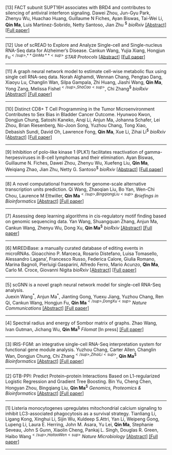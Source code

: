 [13] FACT subunit SUPT16H associates with BRD4 and contributes to silencing of antiviral interferon signaling.
Dawei Zhou, Jun-Gyu Park, Zhenyu Wu, Huachao Huang, Guillaume N Fiches, Ayan Biswas, Tai-Wei Li, **Qin Ma**, Luis Martinez-Sobrido, Netty Santoso, Jian Zhu <sup>$</sup>
*bioRxiv*
[[Abstract]](https://www.biorxiv.org/content/10.1101/2021.04.21.440833v1) [[Full paper]](https://www.biorxiv.org/content/10.1101/2021.04.21.440833v1.full.pdf)
 
 ---

[12] Use of scREAD to Explore and Analyze Single-cell and Single-nucleus RNA-Seq data for Alzheimer’s Disease.
Cankun Wang, Yujia Xiang, Hongjun Fu<sup>$</sup>, **Qin Ma**<sup>$</sup>
*STAR Protocols*
[[Abstract]](https://www.sciencedirect.com/science/article/pii/S2666166721002203) [[Full paper]](https://u.osu.edu/bmbl/files/2021/05/1-s2.0-S2666166721002203-main.pdf)
 
---

[11] A graph neural network model to estimate cell-wise metabolic flux using single cell RNA-seq data.
Norah Alghamdi, Wennan Chang, Pengtao Dang, Xiaoyu Lu, Changlin Wan, Silpa Gampala, Zhi Huang, Jiashi Wang, **Qin Ma**, Yong Zang, Melissa Fishel<sup>$</sup>, Sha Cao<sup>$</sup>, Chi Zhang<sup>$</sup>
*bioRxiv*
[[Abstract]](https://www.biorxiv.org/content/10.1101/2020.09.23.310656v2) [[Full paper]](https://www.biorxiv.org/content/10.1101/2020.09.23.310656v2.full.pdf)
 
---

[10] Distinct CD8+ T Cell Programming in the Tumor Microenvironment Contributes to Sex Bias in Bladder Cancer Outcome.
Hyunwoo Kwon, Dongjun Chung, Satoshi Kaneko, Anqi Li, Anjun Ma, Johanna Schafer, Lei Zhou, Brian Riesenberg, No-Joon Song, Yuzhou Chang, Tong Xiao, Debasish Sundi, David Oh, Lawrence Fong, **Qin Ma**, Xue Li, Zihai Li<sup>$</sup>
*bioRxiv*
[[Abstract]](https://www.biorxiv.org/content/10.1101/2020.04.13.039735v1.full) [[Full paper]](https://www.biorxiv.org/content/10.1101/2020.04.13.039735v1.full.pdf)

---

[9] Inhibition of polo-like kinase 1 (PLK1) facilitates reactivation of gamma-herpesviruses in B-cell lymphomas and their elimination.
Ayan Biswas, Guillaume N. Fiches, Dawei Zhou, Zhenyu Wu, Xuefeng Liu, **Qin Ma**, Weiqiang Zhao, Jian Zhu, Netty G. Santoso<sup>$</sup>
*bioRxiv*
[[Abstract]](https://www.biorxiv.org/content/10.1101/2020.10.08.330548v2) [[Full paper]](https://www.biorxiv.org/content/10.1101/2020.10.08.330548v2.full.pdf)
 
---

[8] A novel computational framework for genome-scale alternative transcription units prediction.
Qi Wang, Zhaoqian Liu, Bo Yan, Wen-Chi Chou, Laurence M Ettwiller, **Qin Ma**<sup>$</sup>, Bingqiang Liu<sup>$</sup>
*Briefings in Bioinformatics* 
[[Abstract]](https://academic.oup.com/bib/advance-article-abstract/doi/10.1093/bib/bbab162/6265223?redirectedFrom=fulltext) [[Full paper]](https://u.osu.edu/bmbl/files/2021/05/bbab162.pdf)


---

[7] Assessing deep learning algorithms in cis-regulatory motif finding based on genomic sequencing data.
Yan Wang, Shuangquan Zhang, Anjun Ma, Cankun Wang, Zhenyu Wu, Dong Xu, **Qin Ma**<sup>$</sup>
*bioRxiv*
[[Abstract]](https://www.biorxiv.org/content/10.1101/2020.11.30.403261v1) [[Full paper]](https://www.biorxiv.org/content/10.1101/2020.11.30.403261v1.full.pdf)


---
[6] MiREDiBase: a manually curated database of editing events in microRNAs. 
Gioacchino P. Marceca, Rosario Distefano, Luisa Tomasello, Alessandro Lagana’, Francesco Russo, Federica Calore, Giulia Romano, Marina Bagnoli, Pierluigi Gasparini, Alfredo Ferro, Mario Acunzo, **Qin Ma**, Carlo M. Croce, Giovanni Nigita
*bioRxiv*
[[Abstract]](https://www.biorxiv.org/content/10.1101/2020.09.04.283689v1) [[Full paper]](https://www.biorxiv.org/content/10.1101/2020.09.04.283689v1.full.pdf) 

---

[5] scGNN is a novel graph neural network model for single-cell RNA-Seq analysis.  
Juexin Wang<sup>\*</sup>, Anjun Ma<sup>\*</sup>, Jianting Gong, Yuexu Jiang, Yuzhou Chang, Ren Qi, Cankun Wang, Hongjun Fu, **Qin Ma**<sup>$</sup>, Dong Xu<sup>$</sup>
*Nature Communications*
[[Abstract]](https://doi.org/10.1038/s41467-021-22197-x) [[Full paper]](https://u.osu.edu/bmbl/files/2021/03/Wang_et_al-2021-Nature_Communications-1.pdf)

---

[4] Spectral radius and energy of Sombor matrix of graphs.
Zhao Wang, Ivan Gutman, Jichang Wu, **Qin Ma**<sup>$</sup>
*Filomat*
[In press] [[Full paper]](https://u.osu.edu/bmbl/files/2021/04/Spectral-Radius-and-Energy-of-Sombor-Matrix-of-Graphs.pdf)

--- 

[3] IRIS-FGM: an integrative single-cell RNA-Seq interpretation system for functional gene module analysis.
Yuzhou Chang, Carter Allen, Changlin Wan, Dongjun Chung, Chi Zhang<sup>$</sup>, Zihai Li<sup>$</sup>,  **Qin Ma**<sup>$</sup>
*Bioinformatics*
[[Abstract]](https://academic.oup.com/bioinformatics/advance-article-abstract/doi/10.1093/bioinformatics/btab108/6140779) [[Full paper]](https://u.osu.edu/bmbl/files/2021/02/iris-fgm.pdf)


---

[2] GTB-PPI: Predict Protein–protein Interactions Based on L1-regularized Logistic Regression and Gradient Tree Boosting.
Bin Yu, Cheng Chen, Hongyan Zhou, Bingqiang Liu, **Qin Ma**<sup>$</sup>
*Genomics, Proteomics & Bioinformatics*
[[Abstract]](https://www.sciencedirect.com/science/article/pii/S1672022921000048) [[Full paper]](https://u.osu.edu/bmbl/files/2021/01/1-s2.0-S1672022921000048-main.pdf)


---

[1] Listeria monocytogenes upregulates mitochondrial calcium signaling to inhibit LC3-associated phagocytosis as a survival strategy.
Tianliang Li, Ligang Kong, Xinghui Li, Sijin Wu, Kuldeep S.Attri, Yan Li, Weipeng Gong, Lupeng Li, Laura E. Herring, John M. Asara, Yu Lei, **Qin Ma**, Stephanie Seveau, John S Gunn, Xiaolin Cheng, Pankaj L. Singh, Douglas R. Green, Haibo Wang<sup>$</sup>, Haitao Wen<sup>$</sup>
*Nature Microbiology*
[[Abstract]](https://www.nature.com/articles/s41564-020-00843-2) [[Full paper]](https://u.osu.edu/bmbl/files/2021/01/s41564-020-00843-2.pdf)

---
